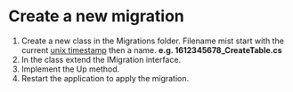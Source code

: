 ﻿# Create a new migration
1. Create a new class in the Migrations folder.
   Filename mist start with the current [unix timestamp](https://www.unixtimestamp.com/) then a name. 
   **e.g. 1612345678_CreateTable.cs**
2. In the class extend the IMigration interface.
3. Implement the Up method.
4. Restart the application to apply the migration.